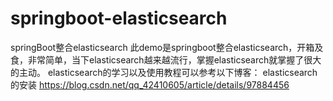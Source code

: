 # springboot-elasticsearch
springBoot整合elasticsearch
此demo是springboot整合elasticsearch，开箱及食，非常简单，当下elasticsearch越来越流行，掌握elasticsearch就掌握了很大的主动。
elasticsearch的学习以及使用教程可以参考以下博客：
elasticsearch的安装 https://blog.csdn.net/qq_42410605/article/details/97884456
